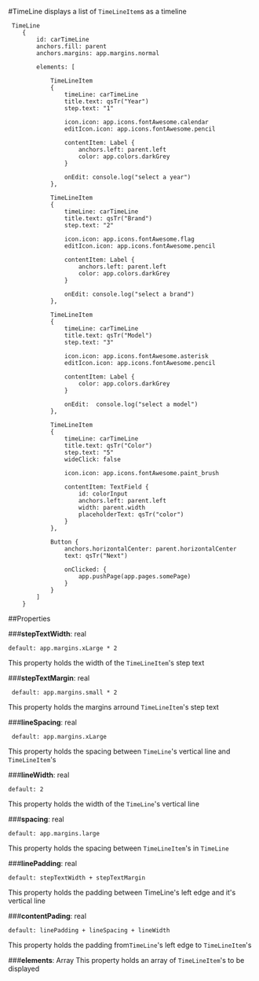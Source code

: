 #TimeLine displays a list of `TimeLineItem`s as a timeline 

     TimeLine
        {
            id: carTimeLine
            anchors.fill: parent
            anchors.margins: app.margins.normal
    
            elements: [
    
                TimeLineItem
                {
                    timeLine: carTimeLine
                    title.text: qsTr("Year")
                    step.text: "1"
    
                    icon.icon: app.icons.fontAwesome.calendar
                    editIcon.icon: app.icons.fontAwesome.pencil
    
                    contentItem: Label {
                        anchors.left: parent.left
                        color: app.colors.darkGrey
                    }
    
                    onEdit: console.log("select a year")
                },
    
                TimeLineItem
                {
                    timeLine: carTimeLine
                    title.text: qsTr("Brand")
                    step.text: "2"
    
                    icon.icon: app.icons.fontAwesome.flag
                    editIcon.icon: app.icons.fontAwesome.pencil
    
                    contentItem: Label {
                        anchors.left: parent.left
                        color: app.colors.darkGrey
                    }
    
                    onEdit: console.log("select a brand")
                },
    
                TimeLineItem
                {
                    timeLine: carTimeLine
                    title.text: qsTr("Model")
                    step.text: "3"
    
                    icon.icon: app.icons.fontAwesome.asterisk
                    editIcon.icon: app.icons.fontAwesome.pencil
    
                    contentItem: Label {
                        color: app.colors.darkGrey
                    }
    
                    onEdit:  console.log("select a model")
                },
       
                TimeLineItem
                {
                    timeLine: carTimeLine
                    title.text: qsTr("Color")
                    step.text: "5"
                    wideClick: false
    
                    icon.icon: app.icons.fontAwesome.paint_brush
    
                    contentItem: TextField {
                        id: colorInput
                        anchors.left: parent.left
                        width: parent.width
                        placeholderText: qsTr("color")
                    }
                },
    
                Button {
                    anchors.horizontalCenter: parent.horizontalCenter
                    text: qsTr("Next")
        
                    onClicked: {
                        app.pushPage(app.pages.somePage)
                    }
                }
            ]
        }
        

##Properties

###**stepTextWidth**: real 

    default: app.margins.xLarge * 2

This property holds the width of the `TimeLineItem`'s step text  

###**stepTextMargin**: real

     default: app.margins.small * 2

This property holds the margins arround `TimeLineItem`'s step text  

###**lineSpacing**: real

     default: app.margins.xLarge

This property holds the spacing between `TimeLine`'s vertical line and `TimeLineItem`'s

###**lineWidth**:  real

    default: 2

This property holds the width of the `TimeLine`'s vertical line  

###**spacing**:  real

    default: app.margins.large

This property holds the spacing between `TimeLineItem`'s  in `TimeLine`

###**linePadding**:  real

    default: stepTextWidth + stepTextMargin

This property holds the padding between TimeLine's left edge and it's vertical line

###**contentPading**:  real 

    default: linePadding + lineSpacing + lineWidth

This property holds the padding from`TimeLine`'s left edge to  `TimeLineItem`'s

###**elements**: Array
This property holds an array of `TimeLineItem`'s to be displayed  